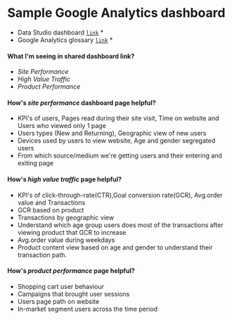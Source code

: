 # Sample Google Analytics dashboard 

* Data Studio dashboard [`link`](https://datastudio.google.com/reporting/46423b0c-7521-4248-a77f-c7414e4d3151) *
* Google Analytics glossary [`link`](https://support.google.com/analytics/answer/9143382) *

#### What I'm seeing in shared dashboard link?
- *Site Performance*
- *High Value Traffic*
- *Product Performance*

#### How's *site performance* dashboard page helpful?
- KPI's of users, Pages read during their site visit, Time on website and Users who viewed only 1 page
- Users types (New and Returning), Geographic view of new users
- Devices used by users to view website, Age and gender segregated users
- From which source/medium we're getting users and their entering and exiting page 

#### How's *high value traffic* page helpful?
- KPI's of click-through-rate(CTR),Goal conversion rate(GCR), Avg.order value and Transactions
- GCR based on product 
- Transactions by geographic view
- Understand which age group users does most of the transactions after viewing product that GCR to increase
- Avg.order value during weekdays
- Product content view based on age and gender to understand their transaction path. 

#### How's *product performance* page helpful?
- Shopping cart user behaviour
- Campaigns that brought user sessions
- Users page path on website
- In-market segment users across the time period


